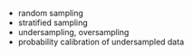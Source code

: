 - random sampling
- stratified sampling 
- undersampling, oversampling 
- probability calibration of undersampled data 
